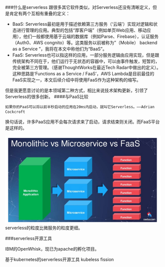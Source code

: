 ###什么是serverless
跟很多其它软件类似，对Serverless还没有清晰定义，但是肯定有两个互相有重叠的定义：
* BaaS: Serverless最初是用于描述依赖第三方服务（‘云端’）实现对逻辑和状态进行管理的应用。典型的包括“厚客户端”（例如单页Web应用、移动应用），他们一般都使用基于云端的数据库（例如Parse、Firebase），认证服务（Auth0、AWS congnito）等。这类服务以前被称为”（Mobile） backend as a Service ”，我将在本文中称他们为“BaaS”。
* FaaS: Serverless也可以指这样的应用，一部分服务逻辑由应用实现，但是跟传统架构不同在于，他们运行于无状态的容器中，可以由事件触发，短暂的，完全被第三方管理。（感谢ThoughtWorks在最近Tech Radar中做出的定义）。这种思路是‘Functions as a Service / FaaS’，AWS Lambda是目前最佳的FaaS实现之一，本文后续介绍中将使用FaaS作为这种架构的缩写。

但是我更愿意讨论的是本领域第二种方式，相比来说技术架构更新，引领了Serverless的很多创新。
####与PaaS比较
```
如果你的PaaS可以将以前半秒启动的应用在20ms内启动，就叫它Serverless。——Adrian Cockcroft
```
换句话说，许多PaaS应用不会每次请求来了启动，请求结束则关闭。而FaaS平台是这样的。

![serverless01](./serverless/serverless01.png "serverless01")
serverless的粒度比微服务的粒度更细。

###serverless开源工具

IBM的OpenWhisk，现已为apache的孵化项目。

基于kubernetes的serverless开源工具
kubeless
fission